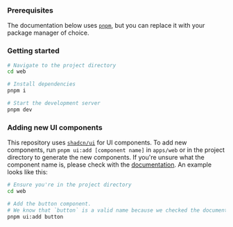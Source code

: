 ### Prerequisites

The documentation below uses [`pnpm`](https://pnpm.io), but you can replace it with your package manager of choice.

### Getting started

```sh
# Navigate to the project directory
cd web

# Install dependencies
pnpm i

# Start the development server
pnpm dev
```

### Adding new UI components

This repository uses [`shadcn/ui`](https://ui.shadcn.com/) for UI components. To add new components, run `pnpm ui:add [component name]` in `apps/web` or in the project directory to generate the new components. If you're unsure what the component name is, please check with the [documentation](https://ui.shadcn.com/). An example looks like this:

```sh
# Ensure you're in the project directory
cd web

# Add the button component.
# We know that `button` is a valid name because we checked the documentation: https://ui.shadcn.com/docs/components/button.
pnpm ui:add button
```
